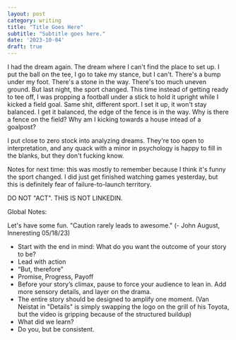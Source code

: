 ```yaml
---
layout: post
category: writing
title: "Title Goes Here"
subtitle: "Subtitle goes here."
date: '2023-10-04'
draft: true
---
```


I had the dream again. The dream where I can't find the place to set up. I put the ball on the tee, I go to take my stance, but I can't. There's a bump under my foot. There's a stone in the way. There's too much uneven ground. But last night, the sport changed. This time instead of getting ready to tee off, I was propping a football under a stick to hold it upright while I kicked a field goal. Same shit, different sport. I set it up, it won't stay balanced. I get it balanced, the edge of the fence is in the way. Why is there a fence on the field? Why am I kicking towards a house intead of a goalpost?

I put close to zero stock into analyzing dreams. They're too open to interpretation, and any quack with a minor in psychology is happy to fill in the blanks, but they don't fucking know.

Notes for next time: this was mostly to remember because I think it's funny the sport changed. I did just get finished watching games yesterday, but this is definitely fear of failure-to-launch territory.

DO NOT "ACT". THIS IS NOT LINKEDIN.

Global Notes:

Let's have some fun. "Caution rarely leads to awesome." (- John August, Inneresting 05/18/23)

- Start with the end in mind: What do you want the outcome of your story to be?
- Lead with action
- “But, therefore”
- Promise, Progress, Payoff
- Before your story’s climax, pause to force your audience to lean in. Add more sensory details, and layer on the drama.
- The entire story should be designed to amplify one moment. (Van Neistat in "Details" is simply swapping the logo on the grill of his Toyota, but the video is gripping because of the structured buildup)
- What did we learn?
- Do you, but be consistent.
